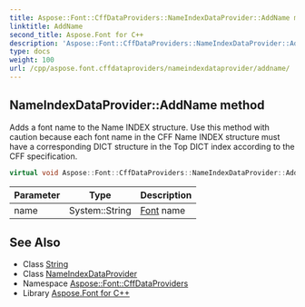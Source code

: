 ```yaml
---
title: Aspose::Font::CffDataProviders::NameIndexDataProvider::AddName method
linktitle: AddName
second_title: Aspose.Font for C++
description: 'Aspose::Font::CffDataProviders::NameIndexDataProvider::AddName method. Adds a font name to the Name INDEX structure. Use this method with caution because each font name in the CFF Name INDEX structure must have a corresponding DICT structure in the Top DICT index according to the CFF specification in C++.'
type: docs
weight: 100
url: /cpp/aspose.font.cffdataproviders/nameindexdataprovider/addname/
---
```

## NameIndexDataProvider::AddName method


Adds a font name to the Name INDEX structure. Use this method with caution because each font name in the CFF Name INDEX structure must have a corresponding DICT structure in the Top DICT index according to the CFF specification.

```cpp
virtual void Aspose::Font::CffDataProviders::NameIndexDataProvider::AddName(System::String name)=0
```


| Parameter | Type | Description |
| --- | --- | --- |
| name | System::String | [Font](../../../aspose.font/font/) name |

## See Also

* Class [String](../../../system/string/)
* Class [NameIndexDataProvider](../)
* Namespace [Aspose::Font::CffDataProviders](../../)
* Library [Aspose.Font for C++](../../../)
